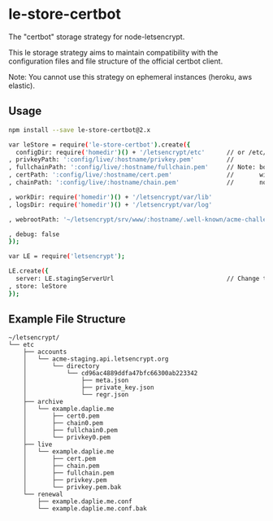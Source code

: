 le-store-certbot
================

The "certbot" storage strategy for node-letsencrypt.

This le storage strategy aims to maintain compatibility with the
configuration files and file structure of the official certbot client.

Note: You cannot use this strategy on ephemeral instances (heroku, aws elastic).

Usage
-----

```bash
npm install --save le-store-certbot@2.x
```

```bash
var leStore = require('le-store-certbot').create({
  configDir: require('homedir')() + '/letsencrypt/etc'      // or /etc/letsencrypt or wherever
, privkeyPath: ':config/live/:hostname/privkey.pem'         //
, fullchainPath: ':config/live/:hostname/fullchain.pem'     // Note: both that :config and :hostname
, certPath: ':config/live/:hostname/cert.pem'               //       will be templated as expected by
, chainPath: ':config/live/:hostname/chain.pem'             //       node-letsencrypt

, workDir: require('homedir')() + '/letsencrypt/var/lib'
, logsDir: require('homedir')() + '/letsencrypt/var/log'

, webrootPath: '~/letsencrypt/srv/www/:hostname/.well-known/acme-challenge'

, debug: false
});

var LE = require('letsencrypt');

LE.create({
  server: LE.stagingServerUrl                               // Change to LE.productionServerUrl in production
, store: leStore
});
```

Example File Structure
----------------------

```
~/letsencrypt/
└── etc
    ├── accounts
    │   └── acme-staging.api.letsencrypt.org
    │       └── directory
    │           └── cd96ac4889ddfa47bfc66300ab223342
    │               ├── meta.json
    │               ├── private_key.json
    │               └── regr.json
    ├── archive
    │   └── example.daplie.me
    │       ├── cert0.pem
    │       ├── chain0.pem
    │       ├── fullchain0.pem
    │       └── privkey0.pem
    ├── live
    │   └── example.daplie.me
    │       ├── cert.pem
    │       ├── chain.pem
    │       ├── fullchain.pem
    │       ├── privkey.pem
    │       └── privkey.pem.bak
    └── renewal
        ├── example.daplie.me.conf
        └── example.daplie.me.conf.bak
```
